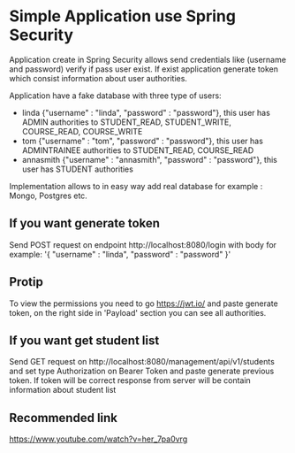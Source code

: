 # Simple Application use Spring Security

Application create in Spring Security allows send credentials like 
(username and password) verify if pass user exist. If exist application generate
token which consist information about user authorities.

Application have a fake database with three type of users:
- linda {"username" : "linda", "password" : "password"}, this user has
ADMIN authorities to  STUDENT_READ, STUDENT_WRITE, COURSE_READ, COURSE_WRITE
- tom {"username" : "tom", "password" : "password"}, this user has
ADMINTRAINEE authorities to STUDENT_READ, COURSE_READ
- annasmith {"username" : "annasmith", "password" : "password"}, this user has
STUDENT authorities 

Implementation allows to in easy way add real database for example : Mongo, Postgres etc.

## If you want generate token

Send POST request on endpoint http://localhost:8080/login with body for example:
'{
    "username" : "linda",
    "password" : "password"
}'

## Protip
To view the permissions you need to go https://jwt.io/ and paste generate token,
on the right side in 'Payload' section you can see all authorities.

## If you want get student list 
Send GET request
on http://localhost:8080/management/api/v1/students
and set type Authorization on Bearer Token and paste generate previous token.
If token will be correct response from server will be contain information 
about student list

## Recommended link
https://www.youtube.com/watch?v=her_7pa0vrg

